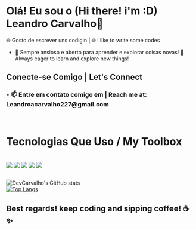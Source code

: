 # Olá! Eu sou o (Hi there! i'm :D) Leandro Carvalho👋
🌐 Gosto de escrever uns codigin | 🌐 I like to write some codes

- 🚀 Sempre ansioso e aberto para aprender e explorar coisas novas! 🚀 Always eager to learn and explore new things!

## Conecte-se Comigo | Let's Connect

<h3>- 📫 Entre em contato comigo em | Reach me at: Leandroacarvalho227@gmail.com<br></h3>
<br>
  <h1>Tecnologias Que Uso / My Toolbox</h1>

<div style='display: inline_block'><br/>
  <img align="center" alt"HTML5" src="https://img.shields.io/badge/HTML5-E34F26?style=for-the-badge&logo=html5&logoColor=white"/>
  <img align="center" alt"CSS3" src="https://img.shields.io/badge/CSS3-1572B6?style=for-the-badge&logo=css3&logoColor=white"/>
  <img align="center" alt"JavaScript" src="https://img.shields.io/badge/JavaScript-F7DF1E?style=for-the-badge&logo=javascript&logoColor=black"/>
  <img align="center" alt"Angular" src="https://img.shields.io/badge/Angular-DD0031?style=for-the-badge&logo=angular&logoColor=white"/>
  <img align="center" alt"Bootstrap" src="https://img.shields.io/badge/Bootstrap-563D7C?style=for-the-badge&logo=bootstrap&logoColor=white"/>
</div> <br>

![DevCarvalho's GitHub stats](https://github-readme-stats.vercel.app/api?username=LeandroCarvalho2022&show_icons=true&theme=tokyonight)<br>
[![Top Langs](https://github-readme-stats.vercel.app/api/top-langs/?username=LeandroCarvalho2022)](https://github.com/LeandroCarvalho2022/github-readme-stats) <br>

## Best regards! keep coding and sipping coffee! ☕️✨

